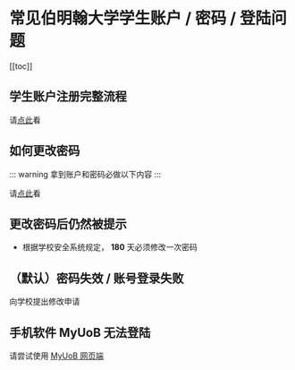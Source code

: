 # 常见伯明翰大学学生账户 / 密码 / 登陆问题

[[toc]]

## 学生账户注册完整流程

请[点此](./../solutions/post/University-of-Birmingham-Registration/)看

## 如何更改密码

::: warning
拿到账户和密码必做以下内容
:::

请[点此](./../solutions/post/Change-Default-Password/)看

## 更改密码后仍然被提示

- 根据学校安全系统规定， **180** 天必须修改一次密码

## （默认）密码失效 / 账号登录失败

向学校提出修改申请

## 手机软件 MyUoB 无法登陆

请尝试使用 [MyUoB 网页端](https://myuob.bham.ac.uk/)

